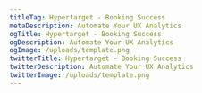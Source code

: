 ```yaml
---
titleTag: Hypertarget - Booking Success
metaDescription: Automate Your UX Analytics
ogTitle: Hypertarget - Booking Success
ogDescription: Automate Your UX Analytics
ogImage: /uploads/template.png
twitterTitle: Hypertarget - Booking Success
twitterDescription: Automate Your UX Analytics
twitterImage: /uploads/template.png
---
```

